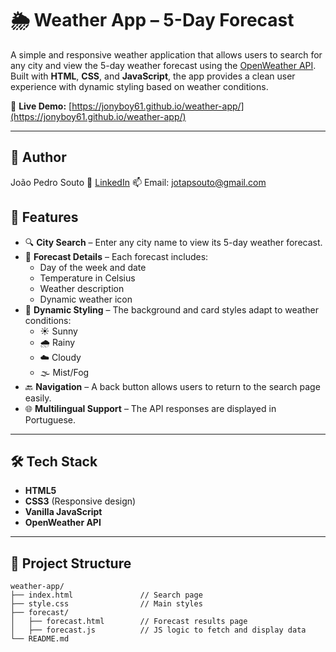 # 🌦️ Weather App – 5-Day Forecast

A simple and responsive weather application that allows users to search for any city and view the 5-day weather forecast using the [OpenWeather API](https://openweathermap.org/forecast5).  
Built with **HTML**, **CSS**, and **JavaScript**, the app provides a clean user experience with dynamic styling based on weather conditions.

🔗 **Live Demo:** [https://jonyboy61.github.io/weather-app/](https://jonyboy61.github.io/weather-app/)

---


## 🧠 Author

João Pedro Souto
🔗 [LinkedIn](https://www.linkedin.com/in/jo%C3%A3o-pedro-souto-4943a7199)
📫 Email: jotapsouto@gmail.com

## 🚀 Features

- 🔍 **City Search** – Enter any city name to view its 5-day weather forecast.
- 🧭 **Forecast Details** – Each forecast includes:
  - Day of the week and date
  - Temperature in Celsius
  - Weather description
  - Dynamic weather icon
- 🎨 **Dynamic Styling** – The background and card styles adapt to weather conditions:
  - ☀️ Sunny
  - 🌧️ Rainy
  - ☁️ Cloudy
  - 🌫️ Mist/Fog
- 🔙 **Navigation** – A back button allows users to return to the search page easily.
- 🌐 **Multilingual Support** – The API responses are displayed in Portuguese.

---

## 🛠️ Tech Stack

- **HTML5**
- **CSS3** (Responsive design)
- **Vanilla JavaScript**
- **OpenWeather API**

---

## 📁 Project Structure

```plaintext
weather-app/
├── index.html               // Search page
├── style.css                // Main styles
├── forecast/
│   ├── forecast.html        // Forecast results page
│   ├── forecast.js          // JS logic to fetch and display data
└── README.md
